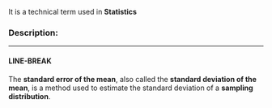 It is a technical term used in **Statistics**

### **Description:**

---

#### LINE-BREAK

The **standard error of the mean**, also called the **standard deviation of the mean**, is a method used to estimate the standard deviation of a **sampling distribution**.
